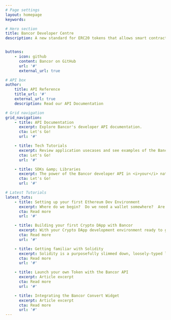 ```yaml
---
# Page settings
layout: homepage
keywords:

# Hero section
title: Bancor Developer Centre
description: A new standard for ERC20 tokens that allows smart contracts to connect to a liquidity network, enabling continuous on-chain liquidity throughout the network, without needing to match buyers and sellers.


buttons:
    - icon: github
      content: Bancor on GitHub
      url: '#'
      external_url: true

# API box
author:
    title: API Reference
    title_url: '#'
    external_url: true
    description: Read our API Documentation

# Grid navigation
grid_navigation:
    - title: API Documentation
      excerpt: Explore Bancor's developer API documentation.
      cta: Let's Go!
      url: '#'

    - title: Tech Tutorials
      excerpt: Review application usecases and see examples of the Bancor Developer API in action.
      cta: Let's Go!
      url: '#'

    - title: SDKs &amp; Libraries
      excerpt: The power of the Bancor developer API in <i>your</i> native technology.
      cta: Let's Go!
      url: '#'    

# Latest Tutorials
latest_tuts:
    - title: Setting up your first Ethereum Dev Environment
      excerpt: Where do we begin?  Do we need a wallet somewhere?  Are we using Smart Contracts?  And if so - do we need to learn <i>Solidity</i>?  In this tutorial, we will set you up to build your first DApp.
      cta: Read more
      url: '#'

    - title: Building your first Crypto DApp with Bancor
      excerpt: With your Crypto DApp development environment ready to go, this tutorial will guide you from start-to-finish building your first DApp utilising the Bancor APIs.
      cta: Read more
      url: '#'

    - title: Getting familiar with Solidity
      excerpt: Solidity is a purposefully slimmed down, loosely-typed language with a syntax very similar to ECMAScript (Javascript).  We use Solidity to execute commands on the EVM.
      cta: Read more
      url: '#'       

    - title: Launch your own Token with the Bancor API
      excerpt: Article excerpt
      cta: Read more
      url: '#'       

    - title: Integrating the Bancor Convert Widget
      excerpt: Article excerpt
      cta: Read more
      url: '#'           
---
```

